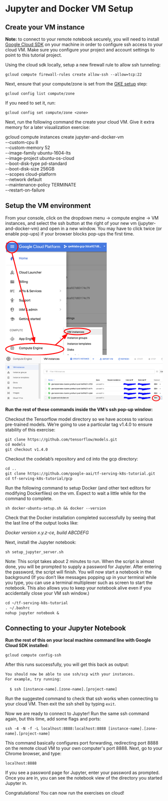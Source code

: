 # Jupyter and Docker VM Setup

## Create your VM instance

**Note:** to connect to your remote notebook securely, you will need to install
[Google Cloud SDK](https://cloud.google.com/sdk/) on your machine in order to
configure ssh access to your cloud VM. Make sure you configure your project and
account settings to point to this tutorial project.

Using the cloud sdk locally, setup a new firewall rule to allow ssh tunneling:

```
gcloud compute firewall-rules create allow-ssh --allow=tcp:22
```

Next, ensure that your compute/zone is set from the [GKE setup](GKE_SETUP.md)
step:

```
gcloud config list compute/zone
```

If you need to set it, run:

```
gcloud config set compute/zone <zone>
```

Next, run the following command the create your cloud VM. Give it extra
memory for a later visualization exercise:

gcloud compute instances create jupyter-and-docker-vm \
  --custom-cpu 8 \
  --custom-memory 52 \
  --image-family ubuntu-1604-lts \
  --image-project ubuntu-os-cloud \
  --boot-disk-type pd-standard \
  --boot-disk-size 256GB \
  --scopes cloud-platform \
  --network default \
  --maintenance-policy TERMINATE \
  --restart-on-failure

## Setup the VM environment

From your console, click on the dropdown menu → compute engine → VM instances,
and select the ssh button at the right of your new vm (jupyter-and-docker-vm)
and open in a new window. You may have to click twice (or enable pop-ups) if
your browser blocks pop-ups the first time.

![compute vm img](img/gcp_compute_vms.png)
![vm_ssh_button](img/vm_ssh_button.png)

**Run the rest of these commands inside the VM’s ssh pop-up window:**

Checkout the Tensorflow model directory so we have access to various pre-trained
models. We’re going to use a particular tag v1.4.0 to ensure stability of this
exercise: 

```
git clone https://github.com/tensorflow/models.git
cd models
git checkout v1.4.0
```

Checkout the codelab’s repository and cd into the gcp directory:

```
cd ..
git clone https://github.com/google-aai/tf-serving-k8s-tutorial.git
cd tf-serving-k8s-tutorial/gcp
```

Run the following command to setup Docker (and other text editors for modifying
Dockerfiles) on the vm.  Expect to wait a little while for the command to
complete.

```
sh docker-ubuntu-setup.sh && docker --version
```

Check that the Docker installation completed successfully by seeing that the
last line of the output looks like:

*Docker version x.y.z-ce, build ABCDEFG*

Next, install the Jupyter notebook:

```
sh setup_jupyter_server.sh
```

Note: This script takes about 2 minutes to run. When the script is almost done,
you will be prompted to supply a password for Jupyter. After entering the
password, the script will finish. You will now start a notebook in the
background (If you don’t like messages popping up in your terminal while you
type, you can use a terminal multiplexer such as screen to start the notebook.
This also allows you to keep your notebook alive even if you accidentally close
your VM ssh window.) 

```
cd ~/tf-serving-k8s-tutorial
. ~/.bashrc
nohup jupyter notebook &
```

## Connecting to your Jupyter Notebook

**Run the rest of this on your local machine command line with Google Cloud SDK
installed:**

```
gcloud compute config-ssh
```

After this runs successfully, you will get this back as output:

```
You should now be able to use ssh/scp with your instances.
For example, try running:

  $ ssh [instance-name].[zone-name].[project-name]
```  
  
Run the suggested command to check that ssh works when connecting to your cloud
VM. Then exit the ssh shell by typing `exit`.

Now we are ready to connect to Jupyter! Run the same ssh command again, but this
time, add some flags and ports:

```
ssh -4 -N -f -L localhost:8888:localhost:8888 [instance-name].[zone-name].[project-name]
```

This command basically configures port forwarding, redirecting port 8888 on the
remote cloud VM to your own computer's port 8888. Next, go to your Chrome
browser, and type:

```
localhost:8888
```

If you see a password page for Jupyter, enter your password as prompted.
Once you are in, you can see the notebook view of the directory you
started Jupyter in.

Congratulations! You can now run the exercises on cloud!